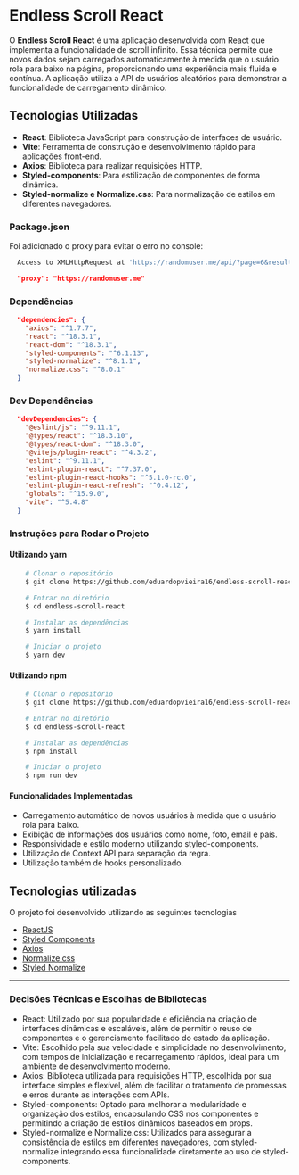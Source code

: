 # Endless Scroll React

O **Endless Scroll React** é uma aplicação desenvolvida com React que implementa a funcionalidade de scroll infinito. Essa técnica permite que novos dados sejam carregados automaticamente à medida que o usuário rola para baixo na página, proporcionando uma experiência mais fluida e contínua. A aplicação utiliza a API de usuários aleatórios para demonstrar a funcionalidade de carregamento dinâmico.

## Tecnologias Utilizadas

- **React**: Biblioteca JavaScript para construção de interfaces de usuário.
- **Vite**: Ferramenta de construção e desenvolvimento rápido para aplicações front-end.
- **Axios**: Biblioteca para realizar requisições HTTP.
- **Styled-components**: Para estilização de componentes de forma dinâmica.
- **Styled-normalize e Normalize.css**: Para normalização de estilos em diferentes navegadores.

### Package.json

Foi adicionado o proxy para evitar o erro no console:

```bash
  Access to XMLHttpRequest at 'https://randomuser.me/api/?page=6&results=20' from origin 'http://localhost:5173' has been blocked by CORS policy: No 'Access-Control-Allow-Origin' header is present on the requested resource.
```



```json
  "proxy": "https://randomuser.me"
```

### Dependências

```json
  "dependencies": {
    "axios": "^1.7.7",
    "react": "^18.3.1",
    "react-dom": "^18.3.1",
    "styled-components": "^6.1.13",
    "styled-normalize": "^8.1.1",
    "normalize.css": "^8.0.1"
  }

```

### Dev Dependências
```json
  "devDependencies": {
    "@eslint/js": "^9.11.1",
    "@types/react": "^18.3.10",
    "@types/react-dom": "^18.3.0",
    "@vitejs/plugin-react": "^4.3.2",
    "eslint": "^9.11.1",
    "eslint-plugin-react": "^7.37.0",
    "eslint-plugin-react-hooks": "^5.1.0-rc.0",
    "eslint-plugin-react-refresh": "^0.4.12",
    "globals": "^15.9.0",
    "vite": "^5.4.8"
  }
```

### Instruções para Rodar o Projeto

#### Utilizando yarn

```bash
    # Clonar o repositório
    $ git clone https://github.com/eduardopvieira16/endless-scroll-react.git

    # Entrar no diretório
    $ cd endless-scroll-react

    # Instalar as dependências
    $ yarn install

    # Iniciar o projeto
    $ yarn dev
```
#### Utilizando npm

```bash
    # Clonar o repositório
    $ git clone https://github.com/eduardopvieira16/endless-scroll-react.git

    # Entrar no diretório
    $ cd endless-scroll-react

    # Instalar as dependências
    $ npm install

    # Iniciar o projeto
    $ npm run dev
```

#### Funcionalidades Implementadas

- Carregamento automático de novos usuários à medida que o usuário rola para baixo.
- Exibição de informações dos usuários como nome, foto, email e país.
- Responsividade e estilo moderno utilizando styled-components.
- Utilização de Context API para separação da regra.
- Utilização também de hooks personalizado.

## Tecnologias utilizadas

O projeto foi desenvolvido utilizando as seguintes tecnologias

- [ReactJS](https://reactjs.org)
- [Styled Components](https://styled-components.com/)
- [Axios](https://axios-http.com/ptbr/docs/intro)
- [Normalize.css](https://necolas.github.io/normalize.css/)
- [Styled Normalize](https://www.npmjs.com/package/styled-normalize)

---

### Decisões Técnicas e Escolhas de Bibliotecas

- React: Utilizado por sua popularidade e eficiência na criação de interfaces dinâmicas e escaláveis, além de permitir o reuso de componentes e o gerenciamento facilitado do estado da aplicação.
- Vite: Escolhido pela sua velocidade e simplicidade no desenvolvimento, com tempos de inicialização e recarregamento rápidos, ideal para um ambiente de desenvolvimento moderno.
- Axios: Biblioteca utilizada para requisições HTTP, escolhida por sua interface simples e flexível, além de facilitar o tratamento de promessas e erros durante as interações com APIs.
- Styled-components: Optado para melhorar a modularidade e organização dos estilos, encapsulando CSS nos componentes e permitindo a criação de estilos dinâmicos baseados em props.
- Styled-normalize e Normalize.css: Utilizados para assegurar a consistência de estilos em diferentes navegadores, com styled-normalize integrando essa funcionalidade diretamente ao uso de styled-components.

